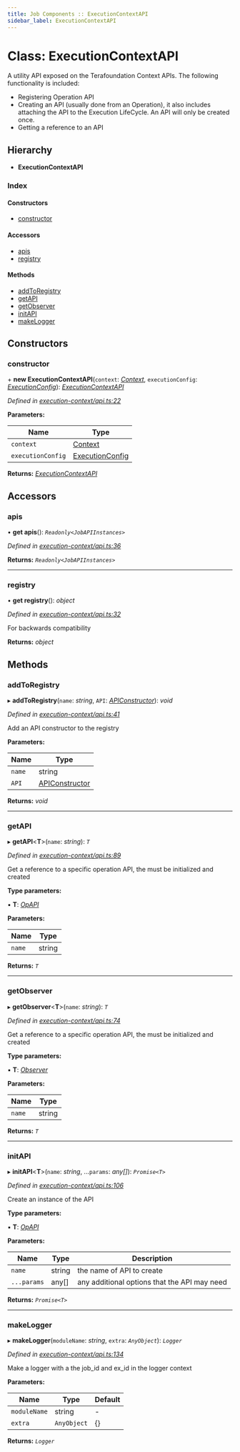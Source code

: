 ```yaml
---
title: Job Components :: ExecutionContextAPI
sidebar_label: ExecutionContextAPI
---
```


# Class: ExecutionContextAPI

A utility API exposed on the Terafoundation Context APIs.
The following functionality is included:
 - Registering Operation API
 - Creating an API (usually done from an Operation),
   it also includes attaching the API to the Execution LifeCycle.
   An API will only be created once.
 - Getting a reference to an API

## Hierarchy

* **ExecutionContextAPI**

### Index

#### Constructors

* [constructor](executioncontextapi.md#constructor)

#### Accessors

* [apis](executioncontextapi.md#apis)
* [registry](executioncontextapi.md#registry)

#### Methods

* [addToRegistry](executioncontextapi.md#addtoregistry)
* [getAPI](executioncontextapi.md#getapi)
* [getObserver](executioncontextapi.md#getobserver)
* [initAPI](executioncontextapi.md#initapi)
* [makeLogger](executioncontextapi.md#makelogger)

## Constructors

###  constructor

\+ **new ExecutionContextAPI**(`context`: *[Context](../interfaces/context.md)*, `executionConfig`: *[ExecutionConfig](../interfaces/executionconfig.md)*): *[ExecutionContextAPI](executioncontextapi.md)*

*Defined in [execution-context/api.ts:22](https://github.com/terascope/teraslice/blob/6e018493/packages/job-components/src/execution-context/api.ts#L22)*

**Parameters:**

Name | Type |
------ | ------ |
`context` | [Context](../interfaces/context.md) |
`executionConfig` | [ExecutionConfig](../interfaces/executionconfig.md) |

**Returns:** *[ExecutionContextAPI](executioncontextapi.md)*

## Accessors

###  apis

• **get apis**(): *`Readonly<JobAPIInstances>`*

*Defined in [execution-context/api.ts:36](https://github.com/terascope/teraslice/blob/6e018493/packages/job-components/src/execution-context/api.ts#L36)*

**Returns:** *`Readonly<JobAPIInstances>`*

___

###  registry

• **get registry**(): *object*

*Defined in [execution-context/api.ts:32](https://github.com/terascope/teraslice/blob/6e018493/packages/job-components/src/execution-context/api.ts#L32)*

For backwards compatibility

**Returns:** *object*

## Methods

###  addToRegistry

▸ **addToRegistry**(`name`: *string*, `API`: *[APIConstructor](../overview.md#apiconstructor)*): *void*

*Defined in [execution-context/api.ts:41](https://github.com/terascope/teraslice/blob/6e018493/packages/job-components/src/execution-context/api.ts#L41)*

Add an API constructor to the registry

**Parameters:**

Name | Type |
------ | ------ |
`name` | string |
`API` | [APIConstructor](../overview.md#apiconstructor) |

**Returns:** *void*

___

###  getAPI

▸ **getAPI**<**T**>(`name`: *string*): *`T`*

*Defined in [execution-context/api.ts:89](https://github.com/terascope/teraslice/blob/6e018493/packages/job-components/src/execution-context/api.ts#L89)*

Get a reference to a specific operation API,
the must be initialized and created

**Type parameters:**

▪ **T**: *[OpAPI](../overview.md#opapi)*

**Parameters:**

Name | Type |
------ | ------ |
`name` | string |

**Returns:** *`T`*

___

###  getObserver

▸ **getObserver**<**T**>(`name`: *string*): *`T`*

*Defined in [execution-context/api.ts:74](https://github.com/terascope/teraslice/blob/6e018493/packages/job-components/src/execution-context/api.ts#L74)*

Get a reference to a specific operation API,
the must be initialized and created

**Type parameters:**

▪ **T**: *[Observer](observer.md)*

**Parameters:**

Name | Type |
------ | ------ |
`name` | string |

**Returns:** *`T`*

___

###  initAPI

▸ **initAPI**<**T**>(`name`: *string*, ...`params`: *any[]*): *`Promise<T>`*

*Defined in [execution-context/api.ts:106](https://github.com/terascope/teraslice/blob/6e018493/packages/job-components/src/execution-context/api.ts#L106)*

Create an instance of the API

**Type parameters:**

▪ **T**: *[OpAPI](../overview.md#opapi)*

**Parameters:**

Name | Type | Description |
------ | ------ | ------ |
`name` | string | the name of API to create |
`...params` | any[] | any additional options that the API may need  |

**Returns:** *`Promise<T>`*

___

###  makeLogger

▸ **makeLogger**(`moduleName`: *string*, `extra`: *`AnyObject`*): *`Logger`*

*Defined in [execution-context/api.ts:134](https://github.com/terascope/teraslice/blob/6e018493/packages/job-components/src/execution-context/api.ts#L134)*

Make a logger with a the job_id and ex_id in the logger context

**Parameters:**

Name | Type | Default |
------ | ------ | ------ |
`moduleName` | string | - |
`extra` | `AnyObject` |  {} |

**Returns:** *`Logger`*
